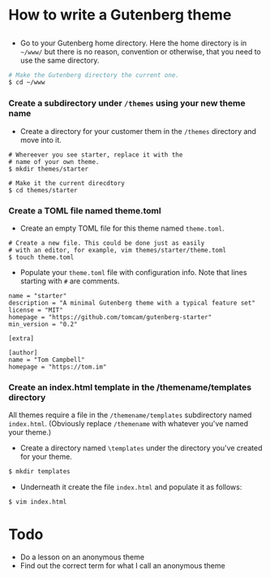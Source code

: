 # How to write a Gutenberg theme

## 

* Go to your Gutenberg home directory. Here the home directory is in `~/www/` but there is no reason, convention or otherwise, 
that you need to use the same directory.

```bash
# Make the Gutenberg directory the current one.
$ cd ~/www
```

### Create a subdirectory under `/themes` using your new theme name

* Create a directory for your customer them in the `/themes` directory and move into it.

```
# Whereever you see starter, replace it with the
# name of your own theme.
$ mkdir themes/starter

# Make it the current direcdtory
$ cd themes/starter

```

### Create a TOML file named theme.toml

* Create an empty TOML file for this theme named `theme.toml`.

```
# Create a new file. This could be done just as easily
# with an editor, for example, vim themes/starter/theme.toml
$ touch theme.toml
```

* Populate your `theme.toml` file with configuration info. Note that lines starting with `#` are comments.

```
name = "starter"
description = "A minimal Gutenberg theme with a typical feature set"
license = "MIT"
homepage = "https://github.com/tomcam/gutenberg-starter"
min_version = "0.2"

[extra]

[author]
name = "Tom Campbell"
homepage = "https://tom.im"
```

### Create an index.html template in the /themename/templates directory

All themes require a file in the `/themename/templates` subdirectory named `index.html`. (Obviously
replace `/themename` with whatever you've named your theme.)

* Create a directory named `\templates` under the directory you've created for your theme.

```bash
$ mkdir templates
```

* Underneath it create the file `index.html` and populate it as follows:

```bash
$ vim index.html
```


# Todo

* Do a lesson on an anonymous theme
* Find out the correct term for what I call an anonymous theme
